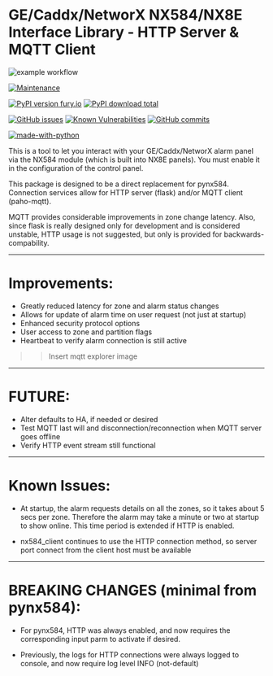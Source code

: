 GE/Caddx/NetworX NX584/NX8E Interface Library - HTTP Server & MQTT Client
=========================================================================


![example workflow](https://github.com/rocket4321/nx584mqtt/actions/workflows/publish-to-test-pypi.yml/badge.svg)

[![Maintenance](https://img.shields.io/badge/Maintained%3F-yes-green.svg)](https://github.com/rocket4321/StrapDown.js/graphs/commit-activity)

[![PyPI version fury.io](https://badge.fury.io/py/nx584mqtt.svg)](https://pypi.python.org/pypi/nx584mqtt/)
[![PyPI download total](https://img.shields.io/pypi/dt/nx584mqtt.svg)](https://pypi.python.org/pypi/nx584mqtt/)

[![GitHub issues](https://img.shields.io/github/issues/rocket4321/StrapDown.js.svg)](https://GitHub.com/rocket4321/StrapDown.js/issues/)
[![Known Vulnerabilities](https://snyk.io/test/github/rocket4321/nx584mqtt/badge.svg)](https://snyk.io/test/github/rocket4321/nx584mqtt)
[![GitHub commits](https://img.shields.io/github/commits-since/rocket4321/StrapDown.js/v1.0.0.svg)](https://GitHub.com/rocket4321/StrapDown.js/commit/)

[![made-with-python](https://img.shields.io/badge/Made%20with-Python-1f425f.svg)](https://www.python.org/)

This is a tool to let you interact with your GE/Caddx/NetworX alarm panel via
the NX584 module (which is built into NX8E panels). You must enable it
in the configuration of the control panel. 

This package is designed to be a direct replacement for pynx584.
Connection services allow for HTTP server (flask) and/or MQTT client (paho-mqtt).

MQTT provides considerable improvements in zone change latency. Also, since flask is really designed only for development and is considered unstable, HTTP usage is not suggested, but only is provided for backwards-compability.

------------------------------------------------
# Improvements:

- Greatly reduced latency for zone and alarm status changes
- Allows for update of alarm time on user request (not just at startup)
- Enhanced security protocol options
- User access to zone and partition flags
- Heartbeat to verify alarm connection is still active


>> Insert mqtt explorer image

------------------------------------------------
# FUTURE:

- Alter defaults to HA, if needed or desired
- Test MQTT last will and disconnection/reconnection when MQTT server goes offline
- Verify HTTP event stream still functional

------------------------------------------------
# Known Issues:

- At startup, the alarm requests details on all the zones, so it takes about 5 secs per zone. Therefore the alarm may take a minute or two at startup to show online. This time period is extended if HTTP is enabled.

- nx584_client continues to use the HTTP connection method, so server port connect from the client host must be available

------------------------------------------------

# BREAKING CHANGES (minimal from pynx584):

- For pynx584, HTTP was always enabled, and now requires the corresponding input parm to activate if desired.

- Previously, the logs for HTTP connections were always logged to console, and now require log level INFO (not-default)


